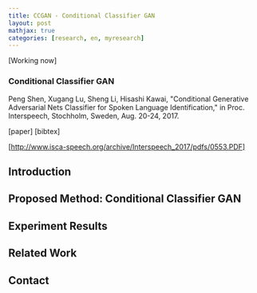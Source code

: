 ```yaml
---
title: CCGAN - Conditional Classifier GAN
layout: post
mathjax: true
categories: [research, en, myresearch]
---
```


[Working now]


### Conditional Classifier GAN
Peng Shen, Xugang Lu, Sheng Li, Hisashi Kawai, "Conditional Generative Adversarial Nets Classifier for Spoken Language Identification," in Proc. Interspeech, Stochholm, Sweden, Aug. 20-24, 2017.

[paper] [bibtex] 

[http://www.isca-speech.org/archive/Interspeech_2017/pdfs/0553.PDF]

## Introduction

## Proposed Method: Conditional Classifier GAN

## Experiment Results

## Related Work

## Contact
